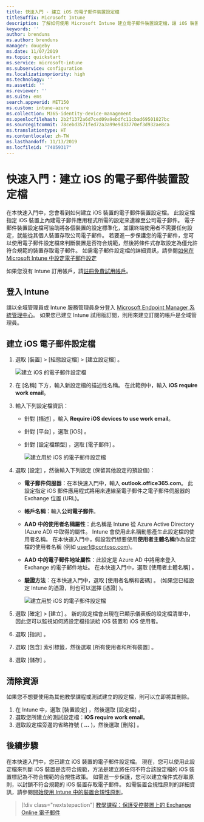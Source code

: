 ```yaml
---
title: 快速入門 - 建立 iOS 的電子郵件裝置設定檔
titleSuffix: Microsoft Intune
description: 了解如何使用 Microsoft Intune 建立電子郵件裝置設定檔，讓 iOS 裝置可以安全地連線至公司電子郵件。
keywords: ''
author: brenduns
ms.author: brenduns
manager: dougeby
ms.date: 11/07/2019
ms.topic: quickstart
ms.service: microsoft-intune
ms.subservice: configuration
ms.localizationpriority: high
ms.technology: ''
ms.assetid: ''
ms.reviewer: ''
ms.suite: ems
search.appverid: MET150
ms.custom: intune-azure
ms.collection: M365-identity-device-management
ms.openlocfilehash: 2b2f1372a6d7ced09a9ebdfc11cbad69501827bc
ms.sourcegitcommit: 78cebd3571fed72a3a99e9d33770ef3d932ae8ca
ms.translationtype: HT
ms.contentlocale: zh-TW
ms.lasthandoff: 11/13/2019
ms.locfileid: "74059317"
---
```

# <a name="quickstart-create-an-email-device-profile-for-ios"></a>快速入門：建立 iOS 的電子郵件裝置設定檔

在本快速入門中，您會看到如何建立 iOS 裝置的電子郵件裝置設定檔。 此設定檔指定 iOS 裝置上內建電子郵件應用程式所需的設定來連線至公司電子郵件。 電子郵件裝置設定檔可協助將各個裝置的設定標準化，並讓終端使用者不需要任何設定，就能從其個人裝置存取公司電子郵件。 若要進一步保護您的電子郵件，您可以使用電子郵件設定檔來判斷裝置是否符合規範，然後將條件式存取設定為僅允許符合規範的裝置存取電子郵件。 如需電子郵件設定檔的詳細資訊，請參閱[如何在 Microsoft Intune 中設定電子郵件設定](email-settings-configure.md)

如果您沒有 Intune 訂用帳戶，請[註冊免費試用帳戶](../fundamentals/free-trial-sign-up.md)。

## <a name="sign-in-to-intune"></a>登入 Intune

請以全域管理員或 Intune 服務管理員身分登入 [Microsoft Endpoint Manager 系統管理中心](https://go.microsoft.com/fwlink/?linkid=2109431)。 如果您已建立 Intune 試用版訂閱，則用來建立訂閱的帳戶是全域管理員。

## <a name="create-an-ios-email-profile"></a>建立 iOS 電子郵件設定檔

1. 選取 [裝置]   > [組態設定檔]   > [建立設定檔]  。

   ![建立 iOS 的電子郵件設定檔](./media/quickstart-email-profile/ios-create-profile.png)

2. 在 [名稱]  下方，輸入新設定檔的描述性名稱。 在此範例中，輸入 **iOS require work email**。
3. 輸入下列設定檔資訊：
    - 針對 [描述]  ，輸入 **Require iOS devices to use work email**。
    - 針對 [平台]  ，選取 [iOS]  。
    - 針對 [設定檔類型]  ，選取 [電子郵件]  。

        ![建立用於 iOS 的電子郵件設定檔](./media/quickstart-email-profile/ios-email-profile-name.png)

4. 選取 [設定]  ，然後輸入下列設定 (保留其他設定的預設值)：
   - **電子郵件伺服器**：在本快速入門中，輸入 **outlook.office365.com**。 此設定指定 iOS 郵件應用程式將用來連線至電子郵件之電子郵件伺服器的 Exchange 位置 (URL)。
   - **帳戶名稱**：輸入**公司電子郵件**。
   - **AAD 中的使用者名稱屬性**：此名稱是 Intune 從 Azure Active Directory (Azure AD) 中取得的屬性。 Intune 會使用此名稱動態產生此設定檔的使用者名稱。 在本快速入門中，假設我們想要使用**使用者主體名稱**作為設定檔的使用者名稱 (例如 user1@contoso.com)。
   - **AAD 中的電子郵件地址屬性**：此設定是 Azure AD 中將用來登入 Exchange 的電子郵件地址。 在本快速入門中，選取 [使用者主體名稱]  。
   - **驗證方法**：在本快速入門中，選取 [使用者名稱和密碼]  。 (如果您已經設定 Intune 的憑證，則也可以選擇 [憑證]  )。

        ![建立用於 iOS 的電子郵件設定檔](./media/quickstart-email-profile/ios-email-profile.png)

5. 選取 [確定]   > [建立]  。 新的設定檔會出現在已顯示儀表板的設定檔清單中，因此您可以監視如何將設定檔指派給 iOS 裝置和 iOS 使用者。
6. 選取 [指派]  。
7. 選取 [包含]  索引標籤，然後選取 [所有使用者和所有裝置]  。 
8. 選取 [儲存]  。

## <a name="clean-up-resources"></a>清除資源

如果您不想要使用為其他教學課程或測試建立的設定檔，則可以立即將其刪除。

1. 在 Intune 中，選取 [裝置設定]  ，然後選取 [設定檔]  。
2. 選取您所建立的測試設定檔：**iOS require work email**。
3. 選取設定檔旁邊的省略符號 ( **...** )，然後選取 [刪除]  。

## <a name="next-steps"></a>後續步驟

在本快速入門中，您已建立 iOS 裝置的電子郵件設定檔。 現在，您可以使用此設定檔來判斷 iOS 裝置是否符合規範，方法是建立將任何不符合該設定檔的 iOS 裝置標記為不符合規範的合規性政策。 如需進一步保護，您可以建立條件式存取原則，以封鎖不符合規範的 iOS 裝置存取電子郵件。 如需裝置合規性原則的詳細資訊，請參閱[開始使用 Intune 中的裝置合規性原則](../protect/device-compliance-get-started.md)。

> [!div class="nextstepaction"]
> [教學課程：保護受控裝置上的 Exchange Online 電子郵件](../tutorial-protect-email-on-enrolled-devices.md)
